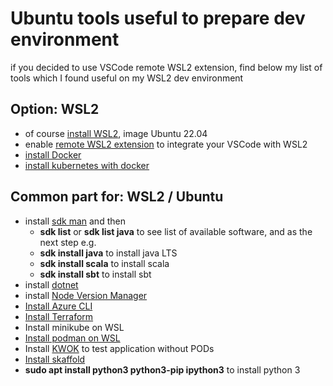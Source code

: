 # Ubuntu tools useful to prepare dev environment

if you decided to use VSCode remote WSL2 extension, find below my list of tools which I found useful on my WSL2 dev environment

## Option: WSL2
- of course [install WSL2](https://docs.microsoft.com/en-us/windows/wsl/install-win10), image Ubuntu 22.04
- enable [remote WSL2 extension](https://marketplace.visualstudio.com/items?itemName=ms-vscode-remote.remote-wsl) to integrate your VSCode with WSL2
- [install Docker](https://www.digitalocean.com/community/tutorials/how-to-install-and-use-docker-on-ubuntu-22-04)
- [install kubernetes with docker](https://gist.github.com/wholroyd/748e09ca0b78897750791172b2abb051)

## Common part for: WSL2 / Ubuntu
- install [sdk man](https://sdkman.io/install) and then
  - **sdk list** or **sdk list java** to see list of available software, and as the next step e.g.
  - **sdk install java** to install java LTS
  - **sdk install scala** to install scala
  - **sdk install sbt** to install sbt
- install [dotnet](https://docs.microsoft.com/en-us/dotnet/core/install/linux-ubuntu)
- install [Node Version Manager](https://github.com/nvm-sh/nvm)
- [Install Azure CLI](https://docs.microsoft.com/en-us/cli/azure/install-azure-cli-apt)
- [Install Terraform](https://www.terraform.io/downloads)
- Install minikube on WSL
- [Install podman on WSL](https://www.redhat.com/sysadmin/podman-windows-wsl2)
- Install [KWOK](https://kwok.sigs.k8s.io/) to test application without PODs
- [Install skaffold](https://skaffold.dev/docs/install/)
- **sudo apt install python3 python3-pip ipython3** to install python 3
